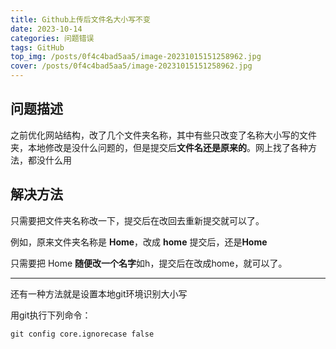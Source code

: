 ```yaml
---
title: Github上传后文件名大小写不变
date: 2023-10-14
categories: 问题错误
tags: GitHub
top_img: /posts/0f4c4bad5aa5/image-20231015151258962.jpg
cover: /posts/0f4c4bad5aa5/image-20231015151258962.jpg
---
```


## 问题描述

之前优化网站结构，改了几个文件夹名称，其中有些只改变了名称大小写的文件夹，本地修改是没什么问题的，但是提交后**文件名还是原来的**。网上找了各种方法，都没什么用

## 解决方法

只需要把文件夹名称改一下，提交后在改回去重新提交就可以了。

例如，原来文件夹名称是 **Home**，改成 **home** 提交后，还是**Home**

只需要把 Home **随便改一个名字**如h，提交后在改成home，就可以了。

-------

还有一种方法就是设置本地git环境识别大小写

用git执行下列命令：

```shell
git config core.ignorecase false
```

